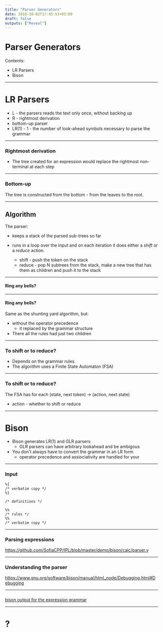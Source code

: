 ```yaml
---
title: "Parser Generators"
date: 2018-10-02T17:45:53+03:00
draft: false
outputs: ["Reveal"]
---
```


# Parser Generators

Contents:

- LR Parsers
- Bison

---
# LR Parsers

- L - the parsers reads the text only once, without backing up
- R - rightmost derivation
- bottom-up parser
- LR(1) - 1 - the number of look-ahead symbols necessary to parse the grammar

---
### Rightmost derivation

- The tree created for an expression would replace the rightmost non-terminal at
  each step

---
### Bottom-up

The tree is constructed from the bottom - from the leaves to the root.

---
## Algorithm

The parser:

- keeps a stack of the parsed sub-trees so far
- runs in a loop over the input and on each iteration it does either
a *shift* or a *reduce* action.

    - shift - push the token on the stack
    - reduce - pop N subtrees from the stack, make a new tree that has them as
      children and push it to the stack

---
#### Ring any bells?

---
#### Ring any bells?

Same as the shunting yard algorithm, but:
- without the operator precedence 
    - it replaced by the grammar structure
- There all the rules had just two children

---
### To shift or to reduce?

- Depends on the grammar rules.
- The algorithm uses a Finite State Automaton (FSA)

---
### To shift or to reduce?

The FSA has for each (state, next token) -> (action, next state)

- action - whether to shift or reduce

---
# Bison

- Bison generates LR(1) and GLR parsers
    - GLR parsers can have arbitrary lookahead and be ambigous
- You don't always have to convert the grammar in an LR form
    - operator precedence and assiociativity are handled for your

---
### Input

    %{
    /* verbatim copy */
    %}

    /* definitions */

    %%
    /* rules */
    %%
    /* verbatim copy */

---
### Parsing expressions

https://github.com/SofiaCPP/IPL/blob/master/demo/bison/calc/parser.y

---
### Understanding the parser

https://www.gnu.org/software/bison/manual/html_node/Debugging.html#Debugging

---
###

[bison output for the expression grammar](parser)

---
# ?

